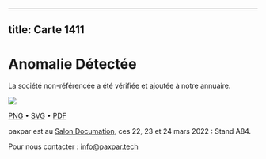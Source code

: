 
---
title: Carte 1411
---

# Anomalie Détectée

La société non-référencée a été vérifiée et ajoutée à notre annuaire.


![](https://media.paxpar.tech/ludi/card_1411_recto.png)

[PNG](https://media.paxpar.tech/ludi/card_1411_recto.png) • [SVG](https://media.paxpar.tech/ludi/card_1411_recto.svg) • [PDF](https://media.paxpar.tech/ludi/card_1411_recto.pdf)

paxpar est au [Salon Documation](https://www.documation.fr/info_societe/527/paxpartech.html), ces 22, 23 et 24 mars 2022 : Stand A84.

Pour nous contacter : info@paxpar.tech


